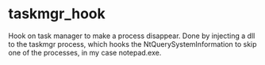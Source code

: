 # taskmgr_hook
Hook on task manager to make a process disappear.
Done by injecting a dll to the taskmgr process, which hooks the NtQuerySystemInformation to skip one of the processes, in my case notepad.exe.
